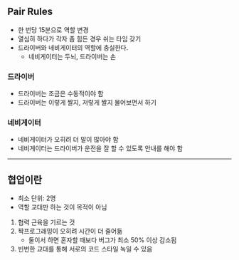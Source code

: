 ## Pair Rules

- 한 번당 15분으로 역할 변경
- 열심히 하다가 각자 좀 힘든 경우 쉬는 타임 갖기
- 드라이버와 네비게이터의 역할에 충실한다.
  - 네비게이터는 두뇌, 드라이버는 손

### 드라이버

- 드라이버는 조금은 수동적이야 함
- 드라이버는 이렇게 짤지, 저렇게 짤지 물어보면서 하기

### 네비게이터

- 네비게이터가 오히려 더 말이 많아야 함
- 네비게이터는 드라이버가 운전을 잘 할 수 있도록 안내를 해야 함

---

## 협업이란

- 최소 단위: 2명
- 역할 교대만 하는 것이 목적이 아님

1. 협력 근육을 기르는 것
2. 짝프로그래밍이 오히려 시간이 더 줄어듦
   - 둘이서 하면 혼자할 때보다 버그가 최소 50% 이상 감소됨
3. 빈번한 교대를 통해 서로의 코드 스타일 녹일 수 있음

